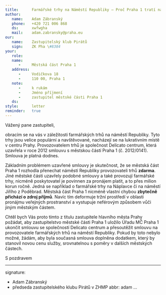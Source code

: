 ```yaml
---
title:      Farmářské trhy na Náměstí Republiky – Proč Praha 1 tratí na pronájmu? 
author:
   name:    Adam Zábranský
   phone:   +420 721 006 868
   ds:      xwfwgha
   mail:    adam.zabransky@praha.eu
our:
   name:    Zastupitelský klub Pirátů
   sign:    ZK Pha \#8384
your:
   role:    
   name:    
      -     Městská část Praha 1
   address:
      -     Vodičkova 18
      -     110 00, Praha 1
   note:
      -     k rukám
      -     Jméno příjmení
      -     zastupitel městské části Praha 1
   ds:      
style:      letter
reminder:   true
---
```


Vážený pane zastupiteli,

obracím se na vás v záležitosti farmářských trhů na náměstí Republiky. Tyto trhy jsou velice populární a navštěvované, nacházejí se na lukrativním místě v centru Prahy. Provozovatelem trhů je společnost Delicato centrum, která uzavřela v roce 2012 smlouvu s městskou částí Praha 1 (č. 2012/0141). Smlouva je platná dodnes. 

Základním problémem uzavřené smlouvy je skutečnost, že se městská část Praha 1 rozhodla přenechat náměstí Republiky provozovateli trhů **zdarma**. Jiné městské části uzavřely podobné smlouvy a také provozují farmářské trhy, nicméně poskytovatel je povinnen za pronájem platit, a to přes milion korun ročně. Jedná se například o farmářské trhy na Náplavce či na náměstí Jiřího z Poděbrad. Městská část Praha 1 nicméně vlastní chybou **zbytečně přichází o zdroj příjmů**. Navíc tím deformuje tržní prostředí v oblasti pronájmu veřejných prostranství a vystupuje neférovým způsobem vůči jiným městským částem.

Chtěl bych Vás proto tímto z titulu zastupitele hlavního města Prahy požádat, aby zastupitelstvo městské části Praha 1 uložilo Úřadu MČ Praha 1 ukončit smlouvu se společností Delicato centrum a přesoutěžit smlouvu na provozovatele farmářských trhů na náměstí Republiky. Pokud by toto nebylo možné, žádám, aby byla současná smlouva doplněna dodatkem, který by stanovil novou cenu služby, srovnatelnou s poměry v dalších městských částech.

S pozdravem

---
signature: 
  - Adam Zábranský
  - předseda zastupitelského klubu Pirátů v ZHMP
abbr:       adam
...
